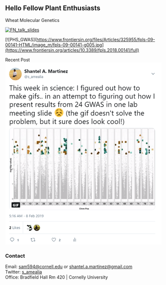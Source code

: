 ## Hello Fellow Plant Enthusiasts

Wheat Molecular Genetics  

[![FN_talk_slides](https://github.com/shantel-martinez/Lab_Resources/blob/master/example_img/SMartinez%20FN%20Workshop%2001.30.2019.png)](https://github.com/shantel-martinez/FNWorkshop2019/blob/master/SMartinez%20FN%20Workshop%2001.30.2019.pdf)

[![PHS_GWAS](https://www.frontiersin.org/files/Articles/325955/fpls-09-00141-HTML/image_m/fpls-09-00141-g005.jpg](https://www.frontiersin.org/articles/10.3389/fpls.2018.00141/full)

Recent Post
[![Twitter](https://github.com/shantel-martinez/Lab_Resources/blob/master/example_img/RecentTwitterPosts.PNG)](https://twitter.com/s_amealia/status/1093861130286571520)  

### Contact  
Email: [sam594@cornell.edu](sam594@cornell.edu) or [shantel.a.martinez@gmail.com](shantel.a.martinez@gmail.com)  
Twitter: [s_amealia](https://twitter.com/s_amealia)   
Office: Bradfield Hall Rm 420 | Cornelly University
